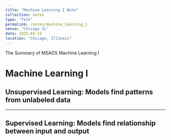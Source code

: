 ```yaml
---
title: "Machine Learning I Note"
collection: notes
type: "Talk"
permalink: /notes/machine_learning_1
venue: "Chicago IL"
date: 2025-03-15
location: "Chicago, Illinois"
---
```


The Summary of MSADS Machine Learning I

# Machine Learning I

## Unsupervised Learning: Models find patterns from unlabeled data













<!-- <iframe
  src="https://marimo.app/l/k98mpv"
  width="100%"
  height="500"
  frameborder="0"
></iframe> -->


****
## Supervised Learning: Models find relationship between input and output


